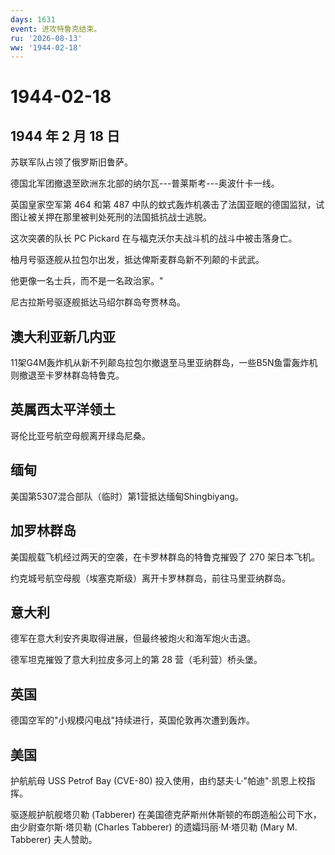 ```yaml
---
days: 1631
event: 进攻特鲁克结束。
ru: '2026-08-13'
ww: '1944-02-18'
---
```


# 1944-02-18

## 1944 年 2 月 18 日

苏联军队占领了俄罗斯旧鲁萨。

德国北军团撤退至欧洲东北部的纳尔瓦---普莱斯考---奥波什卡一线。

英国皇家空军第 464 和第 487
中队的蚊式轰炸机袭击了法国亚眠的德国监狱，试图让被关押在那里被判处死刑的法国抵抗战士逃脱。

这次突袭的队长 PC Pickard 在与福克沃尔夫战斗机的战斗中被击落身亡。

柚月号驱逐舰从拉包尔出发，抵达俾斯麦群岛新不列颠的卡武武。

他更像一名士兵，而不是一名政治家。"

尼古拉斯号驱逐舰抵达马绍尔群岛夸贾林岛。

## 澳大利亚新几内亚

11架G4M轰炸机从新不列颠岛拉包尔撤退至马里亚纳群岛，一些B5N鱼雷轰炸机则撤退至卡罗林群岛特鲁克。

## 英属西太平洋领土

哥伦比亚号航空母舰离开绿岛尼桑。

## 缅甸

美国第5307混合部队（临时）第1营抵达缅甸Shingbiyang。

## 加罗林群岛

美国舰载飞机经过两天的空袭，在卡罗林群岛的特鲁克摧毁了 270 架日本飞机。

约克城号航空母舰（埃塞克斯级）离开卡罗林群岛，前往马里亚纳群岛。

## 意大利

德军在意大利安齐奥取得进展，但最终被炮火和海军炮火击退。

德军坦克摧毁了意大利拉皮多河上的第 28 营（毛利营）桥头堡。

## 英国

德国空军的"小规模闪电战"持续进行，英国伦敦再次遭到轰炸。

## 美国

护航航母 USS Petrof Bay (CVE-80)
投入使用，由约瑟夫·L·"帕迪"·凯恩上校指挥。

驱逐舰护航舰塔贝勒 (Tabberer)
在美国德克萨斯州休斯顿的布朗造船公司下水，由少尉查尔斯·塔贝勒 (Charles
Tabberer) 的遗孀玛丽·M·塔贝勒 (Mary M. Tabberer) 夫人赞助。